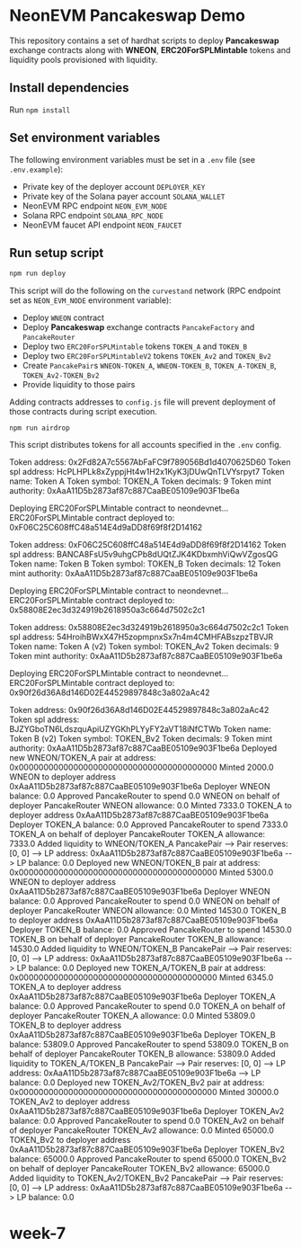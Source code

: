 # NeonEVM Pancakeswap Demo

This repository contains a set of hardhat scripts to deploy **Pancakeswap** exchange contracts along with **WNEON**,
**ERC20ForSPLMintable** tokens and liquidity pools provisioned with liquidity.

## Install dependencies

Run `npm install`

## Set environment variables

The following environment variables must be set in a `.env` file (see `.env.example`):

- Private key of the deployer account `DEPLOYER_KEY`
- Private key of the Solana payer account `SOLANA_WALLET`
- NeonEVM RPC endpoint `NEON_EVM_NODE`
- Solana RPC endpoint `SOLANA_RPC_NODE`
- NeonEVM faucet API endpoint `NEON_FAUCET`

## Run setup script

```bash
npm run deploy
```

This script will do the following on the `curvestand` network (RPC endpoint set as `NEON_EVM_NODE` environment variable):

- Deploy `WNEON` contract
- Deploy **Pancakeswap** exchange contracts `PancakeFactory` and `PancakeRouter`
- Deploy two `ERC20ForSPLMintable` tokens `TOKEN_A` and `TOKEN_B`
- Deploy two `ERC20ForSPLMintableV2` tokens `TOKEN_Av2` and `TOKEN_Bv2`
- Create `PancakePair`s `WNEON-TOKEN_A`, `WNEON-TOKEN_B`, `TOKEN_A-TOKEN_B`, `TOKEN_Av2-TOKEN_Bv2`
- Provide liquidity to those pairs

Adding contracts addresses to `config.js` file will prevent deployment of those contracts during script execution.

```shell
npm run airdrop
```

This script distributes tokens for all accounts specified in the `.env` config.

Token address: 0x2Fd82A7c5567AbFaFC9f789056Bd1d4070625D60
Token spl address: HcPLHPLk8xZyppjHt4w1H2x1KyK3jDUwQnTLVYsrpyt7
Token name: Token A
Token symbol: TOKEN_A
Token decimals: 9
Token mint authority: 0xAaA11D5b2873af87c887CaaBE05109e903F1be6a

Deploying ERC20ForSPLMintable contract to neondevnet...
ERC20ForSPLMintable contract deployed to: 0xF06C25C608ffC48a514E4d9aDD8f69f8f2D14162

Token address: 0xF06C25C608ffC48a514E4d9aDD8f69f8f2D14162
Token spl address: BANCA8FsU5v9uhgCPb8dUQtZJK4KDbxmhViQwVZgosQG
Token name: Token B
Token symbol: TOKEN_B
Token decimals: 12
Token mint authority: 0xAaA11D5b2873af87c887CaaBE05109e903F1be6a

Deploying ERC20ForSPLMintable contract to neondevnet...
ERC20ForSPLMintable contract deployed to: 0x58808E2ec3d324919b2618950a3c664d7502c2c1

Token address: 0x58808E2ec3d324919b2618950a3c664d7502c2c1
Token spl address: 54HroihBWxX47H5zopmpnxSx7n4m4CMHFABszpzTBVJR
Token name: Token A (v2)
Token symbol: TOKEN_Av2
Token decimals: 9
Token mint authority: 0xAaA11D5b2873af87c887CaaBE05109e903F1be6a

Deploying ERC20ForSPLMintable contract to neondevnet...
ERC20ForSPLMintable contract deployed to: 0x90f26d36A8d146D02E44529897848c3a802aAc42

Token address: 0x90f26d36A8d146D02E44529897848c3a802aAc42
Token spl address: BJZYGboTN6LdszquApiUZYGKhPLYyFY2aVT18iNfCTWb
Token name: Token B (v2)
Token symbol: TOKEN_Bv2
Token decimals: 9
Token mint authority: 0xAaA11D5b2873af87c887CaaBE05109e903F1be6a
Deployed new WNEON/TOKEN_A pair at address: 0x0000000000000000000000000000000000000000
Minted 2000.0 WNEON to deployer address 0xAaA11D5b2873af87c887CaaBE05109e903F1be6a
Deployer WNEON balance: 0.0
Approved PancakeRouter to spend 0.0 WNEON on behalf of deployer
PancakeRouter WNEON allowance: 0.0
Minted 7333.0 TOKEN_A to deployer address 0xAaA11D5b2873af87c887CaaBE05109e903F1be6a
Deployer TOKEN_A balance: 0.0
Approved PancakeRouter to spend 7333.0 TOKEN_A on behalf of deployer
PancakeRouter TOKEN_A allowance: 7333.0
Added liquidity to WNEON/TOKEN_A PancakePair
--> Pair reserves: [0, 0]
--> LP address: 0xAaA11D5b2873af87c887CaaBE05109e903F1be6a
--> LP balance: 0.0
Deployed new WNEON/TOKEN_B pair at address: 0x0000000000000000000000000000000000000000
Minted 5300.0 WNEON to deployer address 0xAaA11D5b2873af87c887CaaBE05109e903F1be6a
Deployer WNEON balance: 0.0
Approved PancakeRouter to spend 0.0 WNEON on behalf of deployer
PancakeRouter WNEON allowance: 0.0
Minted 14530.0 TOKEN_B to deployer address 0xAaA11D5b2873af87c887CaaBE05109e903F1be6a
Deployer TOKEN_B balance: 0.0
Approved PancakeRouter to spend 14530.0 TOKEN_B on behalf of deployer
PancakeRouter TOKEN_B allowance: 14530.0
Added liquidity to WNEON/TOKEN_B PancakePair
--> Pair reserves: [0, 0]
--> LP address: 0xAaA11D5b2873af87c887CaaBE05109e903F1be6a
--> LP balance: 0.0
Deployed new TOKEN_A/TOKEN_B pair at address: 0x0000000000000000000000000000000000000000
Minted 6345.0 TOKEN_A to deployer address 0xAaA11D5b2873af87c887CaaBE05109e903F1be6a
Deployer TOKEN_A balance: 0.0
Approved PancakeRouter to spend 0.0 TOKEN_A on behalf of deployer
PancakeRouter TOKEN_A allowance: 0.0
Minted 53809.0 TOKEN_B to deployer address 0xAaA11D5b2873af87c887CaaBE05109e903F1be6a
Deployer TOKEN_B balance: 53809.0
Approved PancakeRouter to spend 53809.0 TOKEN_B on behalf of deployer
PancakeRouter TOKEN_B allowance: 53809.0
Added liquidity to TOKEN_A/TOKEN_B PancakePair
--> Pair reserves: [0, 0]
--> LP address: 0xAaA11D5b2873af87c887CaaBE05109e903F1be6a
--> LP balance: 0.0
Deployed new TOKEN_Av2/TOKEN_Bv2 pair at address: 0x0000000000000000000000000000000000000000
Minted 30000.0 TOKEN_Av2 to deployer address 0xAaA11D5b2873af87c887CaaBE05109e903F1be6a
Deployer TOKEN_Av2 balance: 0.0
Approved PancakeRouter to spend 0.0 TOKEN_Av2 on behalf of deployer
PancakeRouter TOKEN_Av2 allowance: 0.0
Minted 65000.0 TOKEN_Bv2 to deployer address 0xAaA11D5b2873af87c887CaaBE05109e903F1be6a
Deployer TOKEN_Bv2 balance: 65000.0
Approved PancakeRouter to spend 65000.0 TOKEN_Bv2 on behalf of deployer
PancakeRouter TOKEN_Bv2 allowance: 65000.0
Added liquidity to TOKEN_Av2/TOKEN_Bv2 PancakePair
--> Pair reserves: [0, 0]
--> LP address: 0xAaA11D5b2873af87c887CaaBE05109e903F1be6a
--> LP balance: 0.0
# week-7
